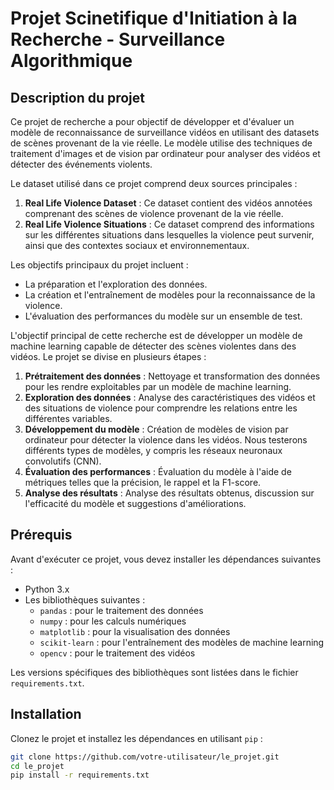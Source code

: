 # Projet Scinetifique d'Initiation à la Recherche - Surveillance Algorithmique

## Description du projet

Ce projet de recherche a pour objectif de développer et d'évaluer un modèle de reconnaissance de surveillance vidéos en utilisant des datasets de scènes provenant de la vie réelle. Le modèle utilise des techniques de traitement d'images et de vision par ordinateur pour analyser des vidéos et détecter des événements violents.

Le dataset utilisé dans ce projet comprend deux sources principales :

1. **Real Life Violence Dataset** : Ce dataset contient des vidéos annotées comprenant des scènes de violence provenant de la vie réelle.
2. **Real Life Violence Situations** : Ce dataset comprend des informations sur les différentes situations dans lesquelles la violence peut survenir, ainsi que des contextes sociaux et environnementaux.

Les objectifs principaux du projet incluent :
- La préparation et l'exploration des données.
- La création et l'entraînement de modèles pour la reconnaissance de la violence.
- L'évaluation des performances du modèle sur un ensemble de test.

L'objectif principal de cette recherche est de développer un modèle de machine learning capable de détecter des scènes violentes dans des vidéos. Le projet se divise en plusieurs étapes :

1. **Prétraitement des données** : Nettoyage et transformation des données pour les rendre exploitables par un modèle de machine learning.
2. **Exploration des données** : Analyse des caractéristiques des vidéos et des situations de violence pour comprendre les relations entre les différentes variables.
3. **Développement du modèle** : Création de modèles de vision par ordinateur pour détecter la violence dans les vidéos. Nous testerons différents types de modèles, y compris les réseaux neuronaux convolutifs (CNN).
4. **Évaluation des performances** : Évaluation du modèle à l'aide de métriques telles que la précision, le rappel et la F1-score.
5. **Analyse des résultats** : Analyse des résultats obtenus, discussion sur l'efficacité du modèle et suggestions d'améliorations.

## Prérequis

Avant d'exécuter ce projet, vous devez installer les dépendances suivantes :

- Python 3.x
- Les bibliothèques suivantes :
  - `pandas` : pour le traitement des données
  - `numpy` : pour les calculs numériques
  - `matplotlib` : pour la visualisation des données
  - `scikit-learn` : pour l'entraînement des modèles de machine learning
  - `opencv` : pour le traitement des vidéos

Les versions spécifiques des bibliothèques sont listées dans le fichier `requirements.txt`.

## Installation

Clonez le projet et installez les dépendances en utilisant `pip` :

```bash
git clone https://github.com/votre-utilisateur/le_projet.git
cd le_projet
pip install -r requirements.txt

